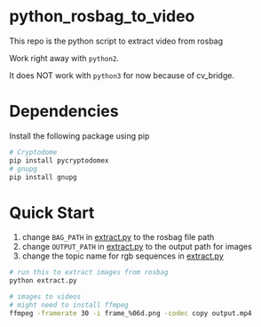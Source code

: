 # python_rosbag_to_video

This repo is the python script to extract video from rosbag

Work right away with `python2`.

It does NOT work with `python3` for now because of cv_bridge.

# Dependencies
Install the following package using pip
```bash
# Cryptodome
pip install pycryptodomex
# gnupg
pip install gnupg
```

# Quick Start
1) change `BAG_PATH` in [extract.py](https://github.com/surfii3z/python_rosbag_to_video/blob/ef016e24073f25b9c12b6f0d4fca59eb34891b1b/extract.py#L12) to the rosbag file path
2) change `OUTPUT_PATH` in [extract.py](https://github.com/surfii3z/python_rosbag_to_video/blob/ef016e24073f25b9c12b6f0d4fca59eb34891b1b/extract.py#L13) to the output path for images
3) change the topic name for rgb sequences in [extract.py](https://github.com/surfii3z/python_rosbag_to_video/blob/4c1a43e44918d7f48c3a0c7f66caf91f757bc016/extract.py#L21)

``` bash
# run this to extract images from rosbag
python extract.py

# images to videos
# might need to install ffmpeg
ffmpeg -framerate 30 -i frame_%06d.png -codec copy output.mp4
```

